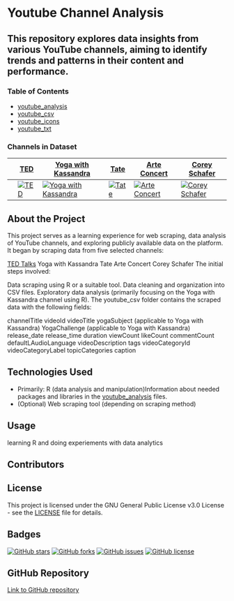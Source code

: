 # Youtube Channel Analysis

## This repository explores data insights from various YouTube channels, aiming to identify trends and patterns in their content and performance.


### Table of Contents
- [youtube_analysis](https://github.com/UlrikeDetective/youtube/tree/main/youtube_analysis)
- [youtube_csv](https://github.com/UlrikeDetective/youtube/tree/main/youtube_csv)
- [youtube_icons](https://github.com/UlrikeDetective/youtube/tree/main/youtube_icons)
- [youtube_txt](https://github.com/UlrikeDetective/youtube/tree/main/youtube_txt)

### Channels in Dataset
|                           | [TED](https://www.youtube.com/@TED)         | [Yoga with Kassandra](https://www.youtube.com/@yogawithkassandra) | [Tate](https://www.youtube.com/@Tate) | [Arte Concert](https://www.youtube.com/@arteconcert) | [Corey Schafer](https://www.youtube.com/@coreyms) |
|---------------------------|--------------------------------------------|------------------------------------------------------------------|---------------------------------------|----------------------------------------------------|---------------------------------------------------|
|                           | [![TED](https://yt3.googleusercontent.com/ytc/AIdro_l_fFETDQgTAl5rWb38pxJww-4kszJH_n0G4fKP1BdK-jc=s176-c-k-c0x00ffffff-no-rj)](https://www.youtube.com/@TED) | [![Yoga with Kassandra](https://yt3.googleusercontent.com/TsBAoI6cJpx71_wYhPtRovtPcqWzNPjSqvsiGPX4uHr0W6h0D7dcTsg8A7DeUw8KwV7FinciAQ=s176-c-k-c0x00ffffff-no-rj)](https://www.youtube.com/@yogawithkassandra) | [![Tate](https://yt3.googleusercontent.com/ytc/AIdro_l-EelVQLCBVQELspRwDsIJ-9h_8BJ4q2aa9LIaDXdu8NU=s176-c-k-c0x00ffffff-no-rj)](https://www.youtube.com/@Tate) | [![Arte Concert](https://yt3.googleusercontent.com/5TUZRNHtROLlzHcpOnoXMjr7XM1hzNyt3Jf6x1DYFdCt5TFZr0M6N3VCNnHuyPSoflWJ1He4dF4=s176-c-k-c0x00ffffff-no-rj)](https://www.youtube.com/@arteconcert) | [![Corey Schafer](https://yt3.googleusercontent.com/ytc/AIdro_lD6K9DGGqWttThktCDttOdlHIHWZQ7Gcdd9WRSEqYUxw=s176-c-k-c0x00ffffff-no-rj)](https://www.youtube.com/@coreyms) |

## About the Project
This project serves as a learning experience for web scraping, data analysis of YouTube channels, and exploring publicly available data on the platform. It began by scraping data from five selected channels:

[TED Talks](https://www.youtube.com/@TED)
Yoga with Kassandra
Tate
Arte Concert
Corey Schafer
The initial steps involved:

Data scraping using R or a suitable tool.
Data cleaning and organization into CSV files.
Exploratory data analysis (primarily focusing on the Yoga with Kassandra channel using R).
The youtube_csv folder contains the scraped data with the following fields:

channelTitle
videoId
videoTitle
yogaSubject (applicable to Yoga with Kassandra)
YogaChallenge (applicable to Yoga with Kassandra)
release_date
release_time
duration
viewCount
likeCount
commentCount
defaultLAudioLanguage
videoDescription
tags
videoCategoryId
videoCategoryLabel
topicCategories
caption


## Technologies Used

- Primarily: R (data analysis and manipulation)Information about needed packages and libraries in the [youtube_analysis](https://github.com/UlrikeDetective/youtube/tree/main/youtube_analysis) files.
- (Optional) Web scraping tool (depending on scraping method)

## Usage

learning R and doing experiements with data analytics

## Contributors


## License
This project is licensed under the GNU General Public License v3.0 License - see the [LICENSE](LICENSE) file for details.

## Badges
[![GitHub stars](https://img.shields.io/github/stars/UlrikeDetective/Youtube)](https://github.com/UlrikeDetective/Youtube/stargazers) [![GitHub forks](https://img.shields.io/github/forks/UlrikeDetective/Youtube)](https://github.com/UlrikeDetective/Youtube/network/members) [![GitHub issues](https://img.shields.io/github/issues/UlrikeDetective/Youtube)](https://github.com/UlrikeDetective/Youtube/issues) [![GitHub license](https://img.shields.io/github/license/UlrikeDetective/Youtube)](https://github.com/UlrikeDetective/Youtube/blob/master/LICENSE)
## GitHub Repository
[Link to GitHub repository](https://github.com/UlrikeDetective/Youtube)
